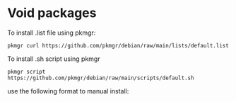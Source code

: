 # Void packages
  
To install .list file using pkmgr:  

```shell
pkmgr curl https://github.com/pkmgr/debian/raw/main/lists/default.list
```

To install .sh script using pkmgr  

```shell
pkmgr script https://github.com/pkmgr/debian/raw/main/scripts/default.sh
```  

use the following format to manual install:  

```shell

```
